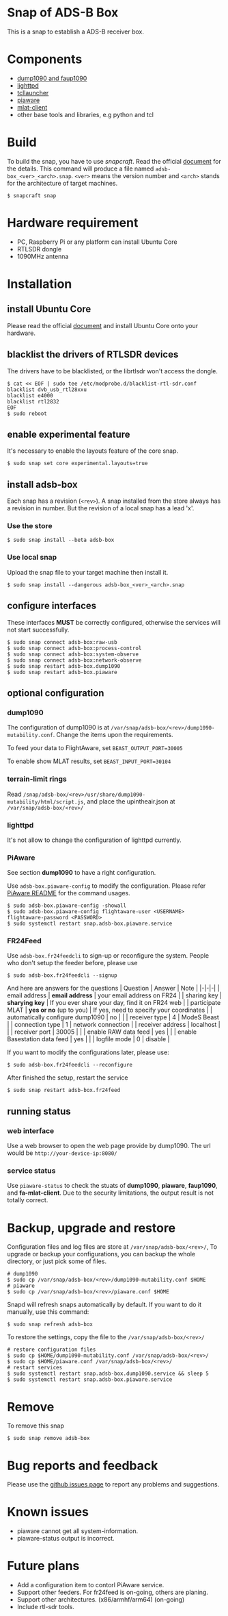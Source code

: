 # Snap of ADS-B Box

This is a snap to establish a ADS-B receiver box.

# Components

* [dump1090 and faup1090](https://github.com/mutability/dump1090/)
* [lighttpd](https://www.lighttpd.net/)
* [tcllauncher](https://github.com/flightaware/tcllauncher/)
* [piaware](https://github.com/flightaware/piaware/)
* [mlat-client](https://github.com/mutability/mlat-client/)
* other base tools and libraries, e.g python and tcl

# Build

To build the snap, you have to use *snapcraft*. Read the official [document](http://snapcraft.io/docs/build-snaps/) for the details. This command will produce a file named `adsb-box_<ver>_<arch>.snap`. `<ver>` means the version number and `<arch>` stands for the architecture of target machines.

```
$ snapcraft snap
```

# Hardware requirement

* PC, Raspberry Pi or any platform can install Ubuntu Core
* RTLSDR dongle
* 1090MHz antenna

# Installation

## install Ubuntu Core

Please read the official [document](https://developer.ubuntu.com/core/get-started) and install Ubuntu Core onto your hardware.

## blacklist the drivers of RTLSDR devices

The drivers have to be blacklisted, or the librtlsdr won't access the dongle.

```
$ cat << EOF | sudo tee /etc/modprobe.d/blacklist-rtl-sdr.conf
blacklist dvb_usb_rtl28xxu
blacklist e4000
blacklist rtl2832
EOF
$ sudo reboot
```

## enable experimental feature
It's necessary to enable the layouts feature of the core snap.
```
$ sudo snap set core experimental.layouts=true
```

## install adsb-box

Each snap has a revision (`<rev>`). A snap installed from the store always has a revision in number. But the revision of a local snap has a lead 'x'.

### Use the store

```
$ sudo snap install --beta adsb-box
```

### Use local snap

Upload the snap file to your target machine then install it.

```
$ sudo snap install --dangerous adsb-box_<ver>_<arch>.snap
```

## configure interfaces

These interfaces **MUST** be correctly configured, otherwise the services will not start successfully.

```
$ sudo snap connect adsb-box:raw-usb
$ sudo snap connect adsb-box:process-control
$ sudo snap connect adsb-box:system-observe
$ sudo snap connect adsb-box:network-observe
$ sudo snap restart adsb-box.dump1090
$ sudo snap restart adsb-box.piaware
```

## optional configuration

### dump1090

The configuration of dump1090 is at `/var/snap/adsb-box/<rev>/dump1090-mutability.conf`.
Change the items upon the requirements.

To feed your data to FlightAware, set `BEAST_OUTPUT_PORT=30005`

To enable show MLAT results, set `BEAST_INPUT_PORT=30104`

### terrain-limit rings

Read `/snap/adsb-box/<rev>/usr/share/dump1090-mutability/html/script.js`, and place the upintheair.json at `/var/snap/adsb-box/<rev>/`

### lighttpd

It's not allow to change the configuration of lighttpd currently.

### PiAware

See section **dump1090** to have a right configuration.

Use `adsb-box.piaware-config` to modify the configuration. Please refer [PiAware README](https://github.com/flightaware/piaware/blob/master/README.md) for the command usages.

```
$ sudo adsb-box.piaware-config -showall
$ sudo adsb-box.piaware-config flightaware-user <USERNAME> flightaware-password <PASSWORD>
$ sudo systemctl restart snap.adsb-box.piaware.service
```

### FR24Feed

Use `adsb-box.fr24feedcli` to sign-up or reconfigure the system.
People who don't setup the feeder before, please use
```
$ sudo adsb-box.fr24feedcli --signup
```
And here are answers for the questions
| Question | Answer | Note |
|-|-|-|
| email address | **email address** | your email address on FR24 |
| sharing key | **sharying key** | If you ever share your day, find it on FR24 web |
| participate MLAT | **yes or no** (up to you) | If yes, need to specify your coordinates |
| automatically configure dump1090 | no | |
| receiver type | 4 | ModeS Beast |
| connection type | 1 | network connection |
| receiver address | localhost | |
| receiver port | 30005 | |
| enable RAW data feed | yes | |
| enable Basestation data feed | yes | |
| logfile mode | 0 | disable |

If you want to modify the configurations later, please use:
```
$ sudo adsb-box.fr24feedcli --reconfigure
```

After finished the setup, restart the service
```
$ sudo snap restart adsb-box.fr24feed
```

## running status

### web interface

Use a web browser to open the web page provide by dump1090. The url would be `http://your-device-ip:8080/`

### service status

Use `piaware-status` to check the stuats of **dump1090**, **piaware**, **faup1090**, and **fa-mlat-client**. Due to the security limitations, the output result is not totally correct.

# Backup, upgrade and restore

Configuration files and log files are store at `/var/snap/adsb-box/<rev>/`, To upgrade or backup your configurations, you can backup the whole directory, or just pick some of files.
```
# dump1090
$ sudo cp /var/snap/adsb-box/<rev>/dump1090-mutability.conf $HOME
# piaware
$ sudo cp /var/snap/adsb-box/<rev>/piaware.conf $HOME
```

Snapd will refresh snaps automatically by default. If you want to do it manually, use this command:
```
$ sudo snap refresh adsb-box
```

To restore the settings, copy the file to the `/var/snap/adsb-box/<rev>/`
```
# restore configuration files
$ sudo cp $HOME/dump1090-mutability.conf /var/snap/adsb-box/<rev>/
$ sudo cp $HOME/piaware.conf /var/snap/adsb-box/<rev>/
# restart services
$ sudo systemctl restart snap.adsb-box.dump1090.service && sleep 5
$ sudo systemctl restart snap.adsb-box.piaware.service
```

# Remove

To remove this snap

```
$ sudo snap remove adsb-box
```

# Bug reports and feedback

Please use the [github issues page](https://github.com/tsunghanliu/adsb-box.snap/issues) to report any problems and suggestions.

# Known issues

* piaware cannot get all system-information.
* piaware-status output is incorrect.

# Future plans

* Add a configuration item to contorl PiAware service.
* Support other feeders. For fr24feed is on-going, others are planing.
* Support other architectures. (x86/armhf/arm64) (on-going)
* Include rtl-sdr tools.
